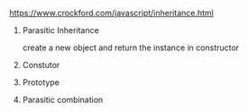 https://www.crockford.com/javascript/inheritance.html

1. Parasitic Inheritance

   create a new object and return the instance in constructor
   

2. Constutor

3. Prototype

4. Parasitic combination
